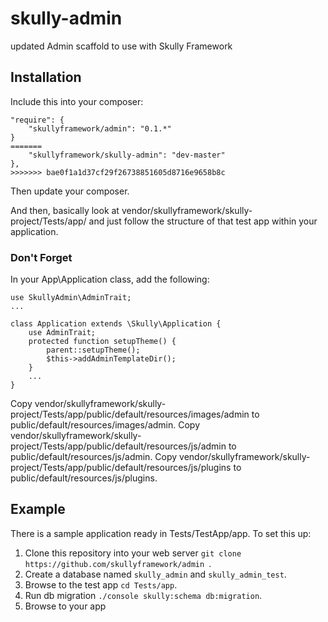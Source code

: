 # skully-admin
updated
Admin scaffold to use with Skully Framework

## Installation

Include this into your composer:

```
"require": {
    "skullyframework/admin": "0.1.*"
}
=======
    "skullyframework/skully-admin": "dev-master"
},
>>>>>>> bae0f1a1d37cf29f26738851605d8716e9658b8c
```

Then update your composer.

And then, basically look at vendor/skullyframework/skully-project/Tests/app/ and just follow the structure of that test app within your application.

### Don't Forget ###
In your App\Application class, add the following:

```
use SkullyAdmin\AdminTrait;
...

class Application extends \Skully\Application {
    use AdminTrait;
    protected function setupTheme() {
        parent::setupTheme();
        $this->addAdminTemplateDir();
    }
    ...
}
```

Copy vendor/skullyframework/skully-project/Tests/app/public/default/resources/images/admin to public/default/resources/images/admin.
Copy vendor/skullyframework/skully-project/Tests/app/public/default/resources/js/admin to public/default/resources/js/admin.
Copy vendor/skullyframework/skully-project/Tests/app/public/default/resources/js/plugins to public/default/resources/js/plugins.

## Example

There is a sample application ready in Tests/TestApp/app. To set this up:
1. Clone this repository into your web server ```git clone https://github.com/skullyframework/admin ```.
2. Create a database named `skully_admin` and `skully_admin_test`.
3. Browse to the test app ```cd Tests/app```.
4. Run db migration ```./console skully:schema db:migration```.
5. Browse to your app
